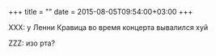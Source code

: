 +++
title = ""
date = 2015-08-05T09:54:00+03:00
+++

XXX: у Ленни Кравица во время концерта вывалился хуй


ZZZ: изо рта?


